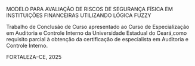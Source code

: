 MODELO PARA AVALIAÇÃO DE RISCOS DE SEGURANÇA FÍSICA EM INSTITUIÇÕES FINANCEIRAS UTILIZANDO LÓGICA FUZZY

Trabalho de Conclusão de Curso apresentado ao Curso de Especialização em Auditoria e Controle Interno da Universidade Estadual do Ceará,como requisito parcial à obtenção da certificação
de especialista em Auditoria e Controle Interno.

FORTALEZA–CE, 2025

